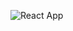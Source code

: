 ![React App](https://github.com/akai54/travel-list/assets/55193319/5313fa17-02a2-44cc-bad2-5b67be44b83e)
